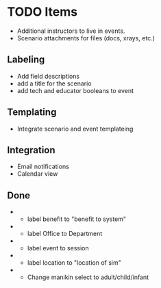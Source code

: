 TODO Items
==========

* Additional instructors to live in events.
* Scenario attachments for files (docs, xrays, etc.)

Labeling
--------

* Add field descriptions
* add a title for the scenario
* add tech and educator booleans to event

Templating
----------

* Integrate scenario and event templateing

Integration
-----------

* Email notifications
* Calendar view

Done
----

* - label benefit to "benefit to system"
* - label Office to Department
* - label event to session
* - label location to "location of sim"
* - Change manikin select to adult/child/infant
